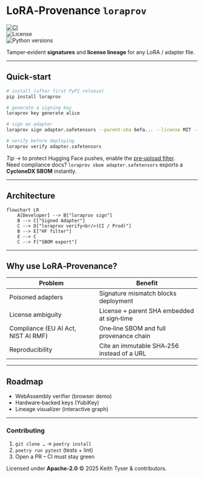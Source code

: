 # LoRA‑Provenance `loraprov`

[![CI](https://github.com/KeithTyser/lora-provenance/actions/workflows/ci.yml/badge.svg)](https://github.com/KeithTyser/lora-provenance/actions/workflows/ci.yml)  
![License](https://img.shields.io/badge/license-Apache--2.0-blue.svg)  
![Python versions](https://img.shields.io/pypi/pyversions/loraprov)

Tamper‑evident **signatures** and **license lineage** for any LoRA / adapter file.

---

## Quick‑start

```bash
# install (after first PyPI release)
pip install loraprov

# generate a signing key
loraprov key generate alice

# sign an adapter
loraprov sign adapter.safetensors --parent-sha 6efa... --license MIT --key alice

# verify before deploying
loraprov verify adapter.safetensors
```

*Tip&nbsp;→* to protect Hugging Face pushes, enable the [pre‑upload filter](docs/hf_filter.md).  
Need compliance docs? `loraprov sbom adapter.safetensors` exports a **CycloneDX SBOM** instantly.

---

## Architecture

```mermaid
flowchart LR
    A[Developer] --> B["loraprov sign"]
    B --> C["Signed Adapter"]
    C --> D["loraprov verify<br/>(CI / Prod)"]
    B --> E["HF filter"]
    E --> C
    C --> F["SBOM export"]
```

---

## Why use LoRA‑Provenance?

| Problem | Benefit |
|---------|---------|
| Poisoned adapters | Signature mismatch blocks deployment |
| License ambiguity | License + parent SHA embedded at sign‑time |
| Compliance (EU AI Act, NIST AI RMF) | One‑line SBOM and full provenance chain |
| Reproducibility | Cite an immutable SHA‑256 instead of a URL |

---

## Roadmap

- WebAssembly verifier (browser demo)  
- Hardware‑backed keys (YubiKey)  
- Lineage visualizer (interactive graph)

---

### Contributing

1. `git clone …` → `poetry install`  
2. `poetry run pytest` (tests + lint)  
3. Open a PR – CI must stay green

Licensed under **Apache‑2.0** © 2025 Keith Tyser & contributors.
